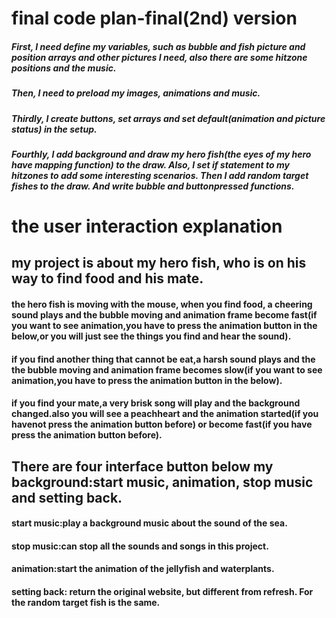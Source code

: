 
# final code plan-final(2nd) version


##### First, I need define my variables, such as bubble and fish picture and position arrays and other pictures I need, also there are some hitzone positions and the music.

##### Then, I need to preload my images, animations and music.

##### Thirdly, I create buttons, set arrays and set default(animation and picture status) in the setup.

##### Fourthly, I add background and draw my hero fish(the eyes of my hero have mapping function) to the draw. Also, I set if statement to my hitzones to add some interesting scenarios. Then I add random target fishes to the draw. And write bubble and buttonpressed functions.

# the user interaction explanation
## my project is about my hero fish, who is on his way to find food and his mate.
#### the hero fish is moving with the mouse, when you find food, a cheering sound plays and the bubble moving and animation frame become fast(if you want to see animation,you have to press the animation button in the below,or you will just see the things you find and hear the sound).
#### if you find another thing that cannot be eat,a harsh sound plays and the the bubble moving and animation frame becomes slow(if you want to see animation,you have to press the animation button in the below).
#### if you find your mate,a very  brisk song will play and the background changed.also you will see a peachheart and the animation started(if you havenot press the animation button before) or become fast(if you have press the animation button before).

## There are four interface button below my background:start music, animation, stop music and setting back.
#### start music:play a background music about the sound of the sea.
#### stop music:can stop all the sounds and songs in  this project.
####  animation:start the animation of the jellyfish and waterplants.
#### setting back: return the original website, but different from refresh. For the random target fish is the same.